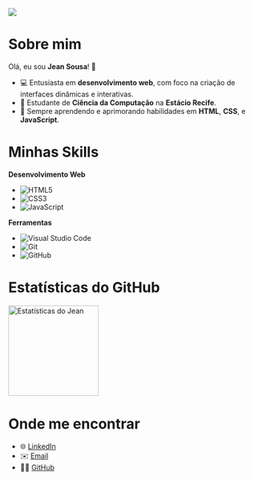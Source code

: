 ![](https://komarev.com/ghpvc/?username=devjjean&color=006bed)

# Sobre mim

Olá, eu sou **Jean Sousa**! 👋

- 💻 Entusiasta em **desenvolvimento web**, com foco na criação de interfaces dinâmicas e interativas.
- 📘 Estudante de **Ciência da Computação** na **Estácio Recife**.
- 🌱 Sempre aprendendo e aprimorando habilidades em **HTML**, **CSS**, e **JavaScript**.

# Minhas Skills

**Desenvolvimento Web**

- ![HTML5](https://img.shields.io/badge/-HTML5-333333?style=flat&logo=HTML5)
- ![CSS3](https://img.shields.io/badge/-CSS3-333333?style=flat&logo=CSS3&logoColor=1572B6)
- ![JavaScript](https://img.shields.io/badge/-JavaScript-333333?style=flat&logo=javascript)

**Ferramentas**

- ![Visual Studio Code](https://img.shields.io/badge/-VS%20Code-333333?style=flat&logo=visual-studio-code&logoColor=007ACC)
- ![Git](https://img.shields.io/badge/-Git-333333?style=flat&logo=git)
- ![GitHub](https://img.shields.io/badge/-GitHub-333333?style=flat&logo=github)

# Estatísticas do GitHub

<a href="https://github.com/devjjean">
  <img height="180em" src="https://github-readme-stats.vercel.app/api?username=devjjean&theme=dracula&show_icons=true" alt="Estatísticas do Jean" />
</a>

# Onde me encontrar

- 🌐 [LinkedIn](https://www.linkedin.com/in/jean-sousa-de-almeida-b43b63257/)
- ✉️ [Email](mailto:jjeanssousa16@gmail.com)
- 🧑‍💻 [GitHub](https://github.com/devjjean)
